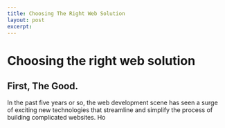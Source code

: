 ```yaml
---
title: Choosing The Right Web Solution 
layout: post
excerpt: 
---
```


# Choosing the right web solution

## First, The Good.
In the past five years or so, the web development scene has seen a surge of exciting new technologies that streamline and simplify the process of building complicated websites. Ho



